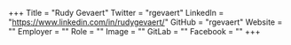 +++
Title = "Rudy Gevaert"
Twitter = "rgevaert"
LinkedIn = "https://www.linkedin.com/in/rudygevaert/"
GitHub = "rgevaert"
Website = ""
Employer = ""
Role = ""
Image = ""
GitLab = ""
Facebook = ""
+++
